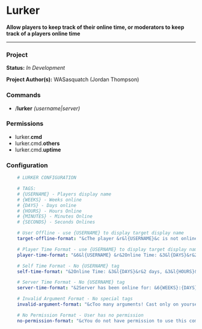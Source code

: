 # Lurker
**Allow players to keep track of their online time, or moderators to keep track of a players online time**
***


### Project
**Status:** *In Development*

**Project Author(s):** WASasquatch (Jordan Thompson)


### Commands

 - /**lurker** *(username|server)*
 

### Permissions

 - lurker.**cmd**
 - lurker.cmd.**others**
 - lurker.cmd.**uptime**
 
 
### Configuration

```yaml
	# LURKER CONFIGURATION

	# TAGS:
	# {USERNAME} - Players display name
	# {WEEKS} - Weeks online
	# {DAYS} - Days online
	# {HOURS} - Hours Online
	# {MINUTES} - Minutes Online
	# {SECONDS} - Seconds Onlines

	# User Offline - use {USERNAME} to display target display name
	target-offline-format: "&cThe player &r&l{USERNAME}&c is not online, or doesn't exist!&r"

	# Player Time Format - use {USERNAME} to display target display name
	player-time-format: "&6&l{USERNAME} &r&2Online Time: &3&l{DAYS}&r&2 days, &3&l{HOURS}&r&2 hours, &3&l{MINUTES}&r&2 minutes, &3&l{SECONDS}&r&2 seconds.&r"

	# Self Time Format - No {USERNAME} tag
	self-time-format: "&2Online Time: &3&l{DAYS}&r&2 days, &3&l{HOURS}&r&2 hours, &3&l{MINUTES}&r&2 minutes, and &3&l{SECONDS}&r&2 seconds.&r"

	# Server Time Format - No {USERNAME} tag
	server-time-format: "&2Server has been online for: &6{WEEKS}:{DAYS}:{HOURS}:{MINUTES}:{SECONDS}&r"

	# Invalid Argument Format - No special tags
	invalid-argument-format: "&cToo many arguments! Cast only on yourself (no username) or on a username.&r"

	# No Permission Format - User has no permission
	no-permission-format: "&cYou do not have permission to use this command!&r"
```

